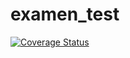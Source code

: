 # examen_test

[![Coverage Status](https://coveralls.io/repos/github/joyce-adri-jsm/examen_test/badge.svg?branch=master)](https://coveralls.io/github/joyce-adri-jsm/examen_test?branch=master)